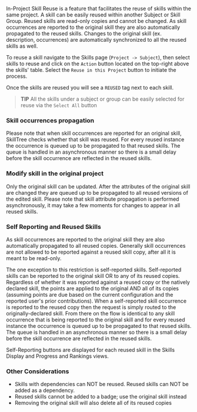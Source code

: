In-Project Skill Reuse is a feature that facilitates the reuse of skills within the same project. A skill can be easily reused within another Subject or Skill Group. Reused skills are read-only copies and cannot be changed. As skill occurrences are reported to the original skill they are also automatically propagated to the reused skills. Changes to the original skill (ex. description, occurrences) are automatically synchronized to all the reused skills as well.

To reuse a skill navigate to the Skills page (`Project -> Subject`), then select skills to reuse and click on the `Action` button located on the top-right above the skills' table. Select the `Reuse in this Project` button to initiate the process.

Once the skills are reused you will see a `REUSED` tag next to each skill.

> **TIP**
> All the skills under a subject or group can be easily selected for reuse via the `Select All` button

### Skill occurrences propagation

Please note that when skill occurrences are reported for an original skill, SkillTree checks whether that skill was reused. For every reused instance the occurrence is queued up to be propagated to that reused skills. The queue is handled in an asynchronous manner so there is a small delay before the skill occurrence are reflected in the reused skills.

### Modify skill in the original project

Only the original skill can be updated. After the attributes of the original skill are changed they are queued up to be propagated to all reused versions of the edited skill. Please note that skill attribute propagation is performed asynchronously, it may take a few moments for changes to appear in all reused skills.

### Self Reporting and Reused Skills

As skill occurrences are reported to the original skill they are also automatically propagated to all reused copies. Generally skill occurrences are not allowed to be reported against a reused skill copy, after all it is meant to be read-only.

The one exception to this restriction is self-reported skills. Self-reported skills can be reported to the original skill OR to any of its reused copies. Regardless of whether it was reported against a reused copy or the natively declared skill, the points are applied to the original AND all of its copies (assuming points are due based on the current configuration and the reported user's prior contributions). When a self-reported skill occurrence is reported to the reused copy then the request is simply routed to the originally-declared skill. From there on the flow is identical to any skill occurrence that is being reported to the original skill and for every reused instance the occurrence is queued up to be propagated to that reused skills. The queue is handled in an asynchronous manner so there is a small delay before the skill occurrence are reflected in the reused skills.

Self-Reporting buttons are displayed for each reused skill in the Skills Display and Progress and Rankings views.

### Other Considerations

* Skills with dependencies can NOT be reused. Reused skills can NOT be added as a dependency.
* Reused skills cannot be added to a badge; use the original skill instead
* Removing the original skill will also delete all of its reused copies